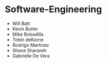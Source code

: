 # Software-Engineering

* Will Batt
* Kevin Butler
* Mike Bobadilla
* Tobin deKorne
* Rodrigo Martinez
* Shane Sharareh
* Gabrielle De Vera
